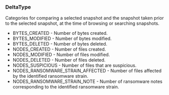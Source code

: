 ### DeltaType
Categories for comparing a selected snapshot and the snapshot taken prior
to the selected snapshot, at the time of browsing or searching snapshots.

- BYTES_CREATED - Number of bytes created.
- BYTES_MODIFIED - Number of bytes modified.
- BYTES_DELETED - Number of bytes deleted.
- NODES_CREATED - Number of files created.
- NODES_MODIFIED - Number of files modified.
- NODES_DELETED - Number of files deleted.
- NODES_SUSPICIOUS - Number of files that are suspicious.
- NODES_RANSOMWARE_STRAIN_AFFECTED - Number of files affected by the identified ransomware strain.
- NODES_RANSOMWARE_STRAIN_NOTE - Number of ransomware notes corresponding to the identified ransomware
strain.
